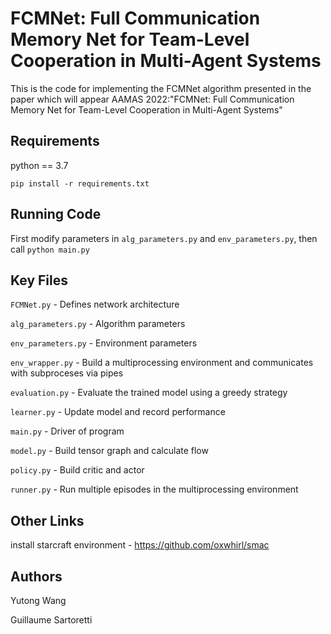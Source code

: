# FCMNet: Full Communication Memory Net for Team-Level Cooperation in Multi-Agent Systems
This is the code for implementing the FCMNet algorithm presented in the paper which will appear AAMAS 2022:"FCMNet: Full Communication Memory Net for Team-Level Cooperation in Multi-Agent Systems"

## Requirements
python == 3.7
```
pip install -r requirements.txt
```

## Running Code
First modify parameters in ```alg_parameters.py``` and ```env_parameters.py```, then call ```python main.py```

## Key Files
```FCMNet.py``` - Defines network architecture

```alg_parameters.py``` - Algorithm parameters

```env_parameters.py``` - Environment parameters

```env_wrapper.py``` - Build a multiprocessing environment and communicates with subproceses via pipes

```evaluation.py``` - Evaluate the trained model using a greedy strategy

```learner.py``` - Update model and record performance

```main.py``` - Driver of program

```model.py``` - Build tensor graph and calculate flow

```policy.py``` - Build critic and actor

```runner.py``` - Run multiple episodes in the multiprocessing environment

## Other Links
install starcraft environment - https://github.com/oxwhirl/smac

## Authors
Yutong Wang

Guillaume Sartoretti
